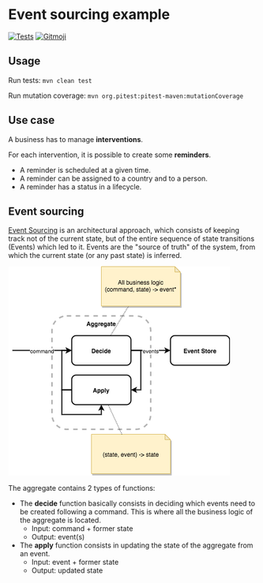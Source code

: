 # Event sourcing example

[![Tests](https://github.com/sylvaindecout/event-sourcing-example/actions/workflows/maven.yml/badge.svg?branch=master)](https://github.com/sylvaindecout/event-sourcing-example/actions/workflows/maven.yml) [![Gitmoji](https://img.shields.io/badge/gitmoji-%20%F0%9F%98%9C%20%F0%9F%98%8D-FFDD67.svg)](https://gitmoji.dev)

## Usage

Run tests: `mvn clean test`

Run mutation coverage: `mvn org.pitest:pitest-maven:mutationCoverage`

## Use case
A business has to manage **interventions**.

For each intervention, it is possible to create some **reminders**.
* A reminder is scheduled at a given time.
* A reminder can be assigned to a country and to a person.
* A reminder has a status in a lifecycle.

## Event sourcing

[Event Sourcing](https://martinfowler.com/eaaDev/EventSourcing.html) is an architectural approach, which consists of keeping track not of the current state, but of the entire sequence of state transitions (Events) which led to it.
Events are the "source of truth" of the system, from which the current state (or any past state) is inferred.

![Event sourcing](doc/images/Event_sourcing.png)

The aggregate contains 2 types of functions:
* The **decide** function basically consists in deciding which events need to be created following a command. This is where all the business logic of the aggregate is located.
  * Input: command + former state
  * Output: event(s)
* The **apply** function consists in updating the state of the aggregate from an event.
  * Input: event + former state
  * Output: updated state
